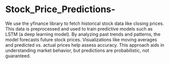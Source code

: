 # Stock_Price_Predictions-
We use the yfinance library to fetch historical stock data like closing prices.
This data is preprocessed and used to train predictive models such as LSTM (a deep learning model).
By analyzing past trends and patterns, the model forecasts future stock prices.
Visualizations like moving averages and predicted vs. actual prices help assess accuracy.
This approach aids in understanding market behavior, but predictions are probabilistic, not guaranteed.
